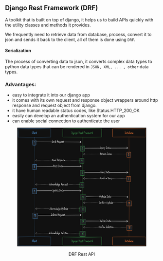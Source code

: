 ## Django Rest Framework (DRF)

A toolkit that is built on top of django, it helps us to build APIs quickly with the utility classes and methods it provides.

We frequently need to retrieve data from database, process, convert it to json and sends it back to the client, all of them is done using `DRF`.

#### Serialization

The process of converting data to json, it converts complex data types to python data types that can be rendered in `JSON, XML, ... , other` data types.

### Advantages:

- easy to integrate it into our django app
- it comes with its own request and response object wrappers around http response and request object from django.
- it have human readable status codes, like Status.HTTP_200_OK
- easily can develop an authentication system for our app
- can enable social connection to authenticate the user

<figure>
<img src="./assets/drf-dark.png" height="390" width="862" alt="drf rest api">
<figcaption><p align="center">DRF Rest API</p><figcaption>
</figure>
